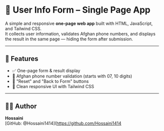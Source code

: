 # 🧾 User Info Form – Single Page App

A simple and responsive **one-page web app** built with HTML, JavaScript, and Tailwind CSS.  
It collects user information, validates Afghan phone numbers, and displays the result in the same page — hiding the form after submission.

---

## 🚀 Features

- ✅ One-page form & result display  
- 📱 Afghan phone number validation (starts with 07, 10 digits)  
- 🔄 "Reset" and "Back to Form" buttons  
- 🎨 Clean responsive UI with Tailwind CSS

---

## 👨‍💻 Author

**Hossaini**  
[GitHub: @Hossaini1414](https://github.com/Hossaini1414
